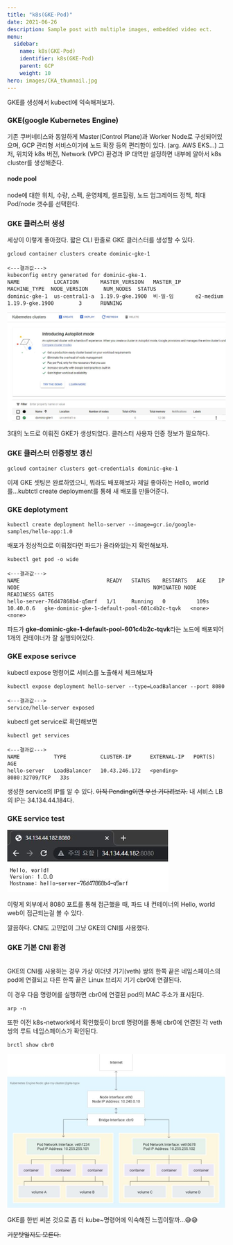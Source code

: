 ```yaml
---
title: "k8s(GKE-Pod)"
date: 2021-06-26
description: Sample post with multiple images, embedded video ect.
menu:
  sidebar:
    name: k8s(GKE-Pod)
    identifier: k8s(GKE-Pod)
    parent: GCP
    weight: 10
hero: images/CKA_thumnail.jpg
---
```

GKE를 생성해서 kubectl에 익숙해져보자.
<!--more-->
### GKE(google Kubernetes Engine)

기존 쿠버네티스와 동일하게 Master(Control Plane)과 Worker Node로 구성되어있으며, GCP 관리형 서비스이기에 노드 확장 등의 편리함이 있다. (arg. AWS EKS...)
그저, 위치와 k8s 버전, Network (VPC) 환경과 IP 대역만 설정하면 내부에 알아서 k8s cluster를 생성해준다.

#### node pool
node에 대한 위치, 수량, 스펙, 운영체제, 셀프힐링, 노드 업그레이드 정책, 최대 Pod/node 갯수를 선택한다.

### GKE 클러스터 생성
세상이 이렇게 좋아졌다. 짧은 CLI 한줄로 GKE 클러스터를 생성할 수 있다.

```
gcloud container clusters create dominic-gke-1

<---결과값--->
kubeconfig entry generated for dominic-gke-1.
NAME           LOCATION       MASTER_VERSION   MASTER_IP     MACHINE_TYPE  NODE_VERSION     NUM_NODES  STATUS
dominic-gke-1  us-central1-a  1.19.9-gke.1900  비-밀-임       e2-medium   1.19.9-gke.1900        3      RUNNING

```
![This is an image](images/gke_1.jpg)

3대의 노드로 이뤄진 GKE가 생성되었다. 클러스터 사용자 인증 정보가 필요하다.

### GKE 클러스터 인증정보 갱신

```
gcloud container clusters get-credentials dominic-gke-1
```

이제 GKE 셋팅은 완료하였으니, 뭐라도 배포해보자 제일 좋아하는 Hello, world를...kubtctl create deployment를 통해 새 배포를 만들어준다.

### GKE deplotyment

```
kubectl create deployment hello-server --image=gcr.io/google-samples/hello-app:1.0
```

배포가 정상적으로 이뤄졌다면 파드가 올라와있는지 확인해보자.

```
kubectl get pod -o wide

<---결과값--->
NAME                            READY   STATUS    RESTARTS   AGE    IP          NODE                                           NOMINATED NODE   READINESS GATES
hello-server-76d47868b4-q5mrf   1/1     Running   0          109s   10.40.0.6   gke-dominic-gke-1-default-pool-601c4b2c-tqvk   <none>           <none>
```

파드가 **gke-dominic-gke-1-default-pool-601c4b2c-tqvk**라는 노드에 배포되어 1개의 컨테이너가 잘 실행되어있다. 

### GKE expose serivce

kubectl expose 명령어로 서비스를 노출해서 체크해보자

```
kubectl expose deployment hello-server --type=LoadBalancer --port 8080

<---결과값--->
service/hello-server exposed
```

kubectl get service로 확인해보면

```
kubectl get services

<---결과값--->
NAME           TYPE           CLUSTER-IP      EXTERNAL-IP   PORT(S)          AGE
hello-server   LoadBalancer   10.43.246.172   <pending>     8080:32709/TCP   33s
```

생성한 service의 IP를 알 수 있다. ~~아직 Pending이면 우선 기다려보자.~~ 내 서비스 LB의 IP는 34.134.44.184다.

### GKE service test

![This is an image](images/gke_2.jpg)

이렇게 외부에서 8080 포트를 통해 접근했을 때, 파드 내 컨테이너의 Hello, world web이 접근되는걸 볼 수 있다.

깔끔하다. CNI도 고민없이 그냥 GKE의 CNI를 사용했다.

### GKE 기본 CNI 환경
\
GKE의 CNI를 사용하는 경우 가상 이더넷 기기(veth) 쌍의 한쪽 끝은 네임스페이스의 pod에 연결되고 다른 한쪽 끝은 Linux 브리지 기기 cbr0에 연결된다.

이 경우 다음 명령어를 실행하면 cbr0에 연결된  pod의 MAC 주소가 표시된다.
```
arp -n
```

또한 이전 k8s-network에서 확인했듯이 brctl 명령어를 통해 cbr0에 연결된 각 veth 쌍의 루트 네임스페이스가 확인된다.
```
brctl show cbr0
```

![This is an image](images/gke_3.jpg)


 GKE를 한번 써본 것으로 좀 더 kube~명령어에 익숙해진 느낌이랄까...😅😅

~~기분탓일지도 모른다.~~